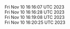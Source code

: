 Fri Nov 10 16:16:07 UTC 2023 <br/>
Fri Nov 10 16:16:28 UTC 2023 <br/>
Fri Nov 10 16:19:08 UTC 2023 <br/>
Fri Nov 10 16:20:25 UTC 2023 <br/>
